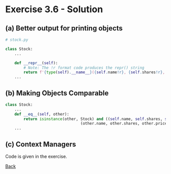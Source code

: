 # Exercise 3.6 - Solution

## (a) Better output for printing objects

```python
# stock.py

class Stock:
    ...

    def __repr__(self):
        # Note: The !r format code produces the repr() string
        return f'{type(self).__name__}({self.name!r}, {self.shares!r}, {self.price!r})'
    ...
```

## (b) Making Objects Comparable

```python
class Stock:
    ...
    def __eq__(self, other):
        return isinstance(other, Stock) and ((self.name, self.shares, self.price) ==
                                 (other.name, other.shares, other.price))
    ...
```

## (c) Context Managers

Code is given in the exercise.

[Back](ex3_6.md)
